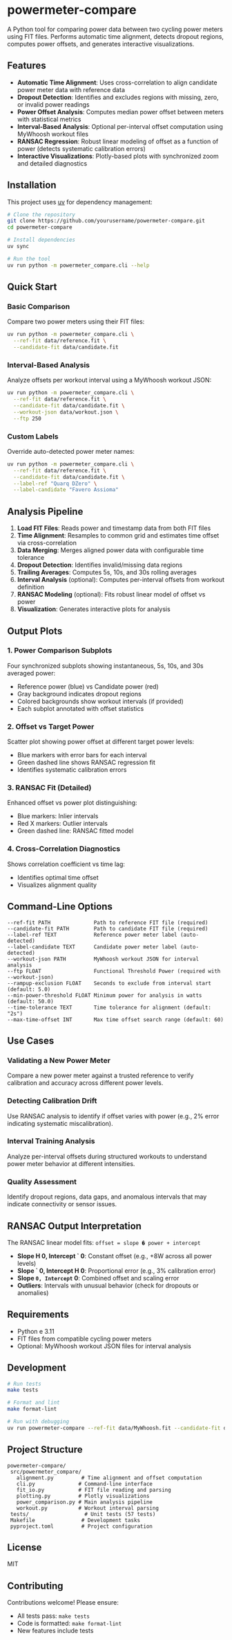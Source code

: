 # powermeter-compare

A Python tool for comparing power data between two cycling power meters using FIT files. Performs automatic time alignment, detects dropout regions, computes power offsets, and generates interactive visualizations.

## Features

- **Automatic Time Alignment**: Uses cross-correlation to align candidate power meter data with reference data
- **Dropout Detection**: Identifies and excludes regions with missing, zero, or invalid power readings
- **Power Offset Analysis**: Computes median power offset between meters with statistical metrics
- **Interval-Based Analysis**: Optional per-interval offset computation using MyWhoosh workout files
- **RANSAC Regression**: Robust linear modeling of offset as a function of power (detects systematic calibration errors)
- **Interactive Visualizations**: Plotly-based plots with synchronized zoom and detailed diagnostics

## Installation

This project uses [uv](https://github.com/astral-sh/uv) for dependency management:

```bash
# Clone the repository
git clone https://github.com/yourusername/powermeter-compare.git
cd powermeter-compare

# Install dependencies
uv sync

# Run the tool
uv run python -m powermeter_compare.cli --help
```

## Quick Start

### Basic Comparison

Compare two power meters using their FIT files:

```bash
uv run python -m powermeter_compare.cli \
  --ref-fit data/reference.fit \
  --candidate-fit data/candidate.fit
```

### Interval-Based Analysis

Analyze offsets per workout interval using a MyWhoosh workout JSON:

```bash
uv run python -m powermeter_compare.cli \
  --ref-fit data/reference.fit \
  --candidate-fit data/candidate.fit \
  --workout-json data/workout.json \
  --ftp 250
```

### Custom Labels

Override auto-detected power meter names:

```bash
uv run python -m powermeter_compare.cli \
  --ref-fit data/reference.fit \
  --candidate-fit data/candidate.fit \
  --label-ref "Quarq DZero" \
  --label-candidate "Favero Assioma"
```

## Analysis Pipeline

1. **Load FIT Files**: Reads power and timestamp data from both FIT files
2. **Time Alignment**: Resamples to common grid and estimates time offset via cross-correlation
3. **Data Merging**: Merges aligned power data with configurable time tolerance
4. **Dropout Detection**: Identifies invalid/missing data regions
5. **Trailing Averages**: Computes 5s, 10s, and 30s rolling averages
6. **Interval Analysis** (optional): Computes per-interval offsets from workout definition
7. **RANSAC Modeling** (optional): Fits robust linear model of offset vs power
8. **Visualization**: Generates interactive plots for analysis

## Output Plots

### 1. Power Comparison Subplots
Four synchronized subplots showing instantaneous, 5s, 10s, and 30s averaged power:
- Reference power (blue) vs Candidate power (red)
- Gray background indicates dropout regions
- Colored backgrounds show workout intervals (if provided)
- Each subplot annotated with offset statistics

### 2. Offset vs Target Power
Scatter plot showing power offset at different target power levels:
- Blue markers with error bars for each interval
- Green dashed line shows RANSAC regression fit
- Identifies systematic calibration errors

### 3. RANSAC Fit (Detailed)
Enhanced offset vs power plot distinguishing:
- Blue markers: Inlier intervals
- Red X markers: Outlier intervals
- Green dashed line: RANSAC fitted model

### 4. Cross-Correlation Diagnostics
Shows correlation coefficient vs time lag:
- Identifies optimal time offset
- Visualizes alignment quality

## Command-Line Options

```
--ref-fit PATH              Path to reference FIT file (required)
--candidate-fit PATH        Path to candidate FIT file (required)
--label-ref TEXT            Reference power meter label (auto-detected)
--label-candidate TEXT      Candidate power meter label (auto-detected)
--workout-json PATH         MyWhoosh workout JSON for interval analysis
--ftp FLOAT                 Functional Threshold Power (required with --workout-json)
--rampup-exclusion FLOAT    Seconds to exclude from interval start (default: 5.0)
--min-power-threshold FLOAT Minimum power for analysis in watts (default: 50.0)
--time-tolerance TEXT       Time tolerance for alignment (default: "2s")
--max-time-offset INT       Max time offset search range (default: 60)
```

## Use Cases

### Validating a New Power Meter
Compare a new power meter against a trusted reference to verify calibration and accuracy across different power levels.

### Detecting Calibration Drift
Use RANSAC analysis to identify if offset varies with power (e.g., 2% error indicating systematic miscalibration).

### Interval Training Analysis
Analyze per-interval offsets during structured workouts to understand power meter behavior at different intensities.

### Quality Assessment
Identify dropout regions, data gaps, and anomalous intervals that may indicate connectivity or sensor issues.

## RANSAC Output Interpretation

The RANSAC linear model fits: `offset = slope � power + intercept`

- **Slope H 0, Intercept ` 0**: Constant offset (e.g., +8W across all power levels)
- **Slope ` 0, Intercept H 0**: Proportional error (e.g., 3% calibration error)
- **Slope ` 0, Intercept ` 0**: Combined offset and scaling error
- **Outliers**: Intervals with unusual behavior (check for dropouts or anomalies)

## Requirements

- Python e 3.11
- FIT files from compatible cycling power meters
- Optional: MyWhoosh workout JSON files for interval analysis

## Development

```bash
# Run tests
make tests

# Format and lint
make format-lint

# Run with debugging
uv run powermeter-compare --ref-fit data/MyWhoosh.fit --candidate-fit data/Favero.fit --workout-json data/MyWhooshWorkout.json --ftp 320
```

## Project Structure

```
powermeter-compare/
 src/powermeter_compare/
   alignment.py         # Time alignment and offset computation
   cli.py              # Command-line interface
   fit_io.py           # FIT file reading and parsing
   plotting.py         # Plotly visualizations
   power_comparison.py # Main analysis pipeline
   workout.py          # Workout interval parsing
 tests/                  # Unit tests (57 tests)
 Makefile               # Development tasks
 pyproject.toml         # Project configuration
```

## License

MIT

## Contributing

Contributions welcome! Please ensure:
- All tests pass: `make tests`
- Code is formatted: `make format-lint`
- New features include tests
